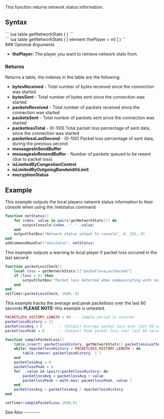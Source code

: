 This function returns network status information.

Syntax
------

<section name="Client" class="client" show="true">
``` lua
table getNetworkStats ( )
```

</section>
<section name="Server" class="server" show="true">
``` lua
table getNetworkStats ( [ element thePlayer = nil ] )
```

</section>
### Optional Arguments

-   **thePlayer:** The player you want to retrieve network stats from.

### Returns

Returns a table, the indexes in the table are the following:

-   **bytesReceived** - Total number of bytes received since the connection was started
-   **bytesSent** - Total number of bytes sent since the connection was started
-   **packetsReceived** - Total number of packets received since the connection was started
-   **packetsSent** - Total number of packets sent since the connection was started
-   **packetlossTotal** - (0-100) Total packet loss percentage of sent data, since the connection was started
-   **packetlossLastSecond** - (0-100) Packet loss percentage of sent data, during the previous second
-   **messagesInSendBuffer**
-   **messagesInResendBuffer** - Number of packets queued to be resent (due to packet loss)
-   **isLimitedByCongestionControl**
-   **isLimitedByOutgoingBandwidthLimit**
-   **encryptionStatus**

Example
-------

<section name="Client" class="client" show="true">
This example outputs the local players network status information to their console when using the /netstatus command

``` lua
function netStatus()
    for index, value in pairs(getNetworkStats()) do
        outputConsole(index..": "..value)
    end
    outputChatBox("Network status output to console", 0, 255, 0)
end
addCommandHandler("netstatus", netStatus)
```

This example outputs a warning to local player if packet loss occured in the last second

``` lua
function packetLossCheck()
    local loss = getNetworkStats()["packetlossLastSecond"]
    if (loss > 0) then
        outputChatBox("Packet loss detected when communicating with server, gameplay may be affected", 255, 0, 0)
    end
end
setTimer(packetLossCheck, 1000, 0)
```

This example tracks the average and peak packetloss over the last 60 seconds **PLEASE NOTE:** this example is untested.

``` lua
PACKETLOSS_HISTORY_LENGTH = 60  -- Sample period in seconds
packetlossHistory = {}
packetlossAvg = 0       -- (Output) Average packet loss over last 60 seconds
packetlossPeak = 0      -- (Output) Peak packet loss over last 60 seconds

function samplePacketLoss()
    table.insert( packetlossHistory, getNetworkStats().packetlossLastSecond )
    while( #packetlossHistory > PACKETLOSS_HISTORY_LENGTH ) do
        table.remove( packetlossHistory, 1 )
    end
    packetlossAvg = 0
    packetlossPeak = 0
    for _,value in ipairs(packetlossHistory) do
        packetlossAvg = packetlossAvg + value
        packetlossPeak = math.max( packetlossPeak, value )
    end
    packetlossAvg = packetlossAvg / #packetlossHistory
end

setTimer(samplePacketLoss,1000,0)
```

</section>
See Also
--------
